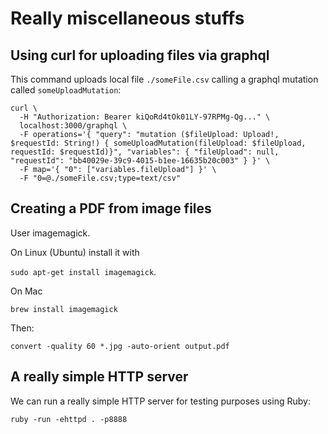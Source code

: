 # Really miscellaneous stuffs
## Using curl for uploading files via graphql
This command uploads local file `./someFile.csv` calling a graphql mutation called `someUploadMutation`:
```
curl \
  -H "Authorization: Bearer kiQoRd4tOk01LY-97RPMg-Qg..." \
  localhost:3000/graphql \
  -F operations='{ "query": "mutation ($fileUpload: Upload!, $requestId: String!) { someUploadMutation(fileUpload: $fileUpload, requestId: $requestId)}", "variables": { "fileUpload": null, "requestId": "bb40029e-39c9-4015-b1ee-16635b20c003" } }' \
  -F map='{ "0": ["variables.fileUpload"] }' \
  -F "0=@./someFile.csv;type=text/csv"
```
## Creating a PDF from image files
User imagemagick. 

On Linux (Ubuntu) install it with 

`sudo apt-get install imagemagick`.

On Mac 

`brew install imagemagick`

Then:

`convert -quality 60 *.jpg -auto-orient output.pdf`

## A really simple HTTP server
We can run a really simple HTTP server for testing purposes using Ruby:
```shell
ruby -run -ehttpd . -p8888
```